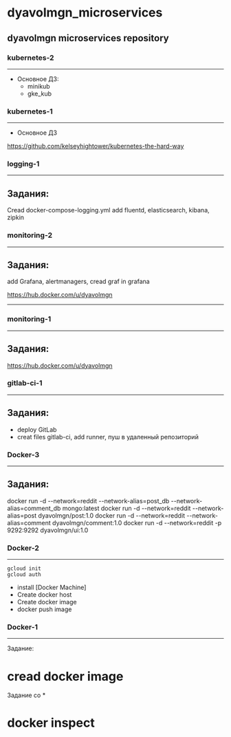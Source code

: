 
# dyavolmgn_microservices
dyavolmgn microservices repository
---

### kubernetes-2
---
 - Основное ДЗ:
	* minikub
	* gke_kub

### kubernetes-1
---
 - Основное ДЗ

https://github.com/kelseyhightower/kubernetes-the-hard-way


### logging-1
---
## Задания:
Cread docker-compose-logging.yml
add fluentd, elasticsearch, kibana, zipkin

### monitoring-2
---
## Задания:
add Grafana, alertmanagers,
cread graf in grafana

https://hub.docker.com/u/dyavolmgn

---

### monitoring-1
---
## Задания:
https://hub.docker.com/u/dyavolmgn


### gitlab-ci-1
---
## Задания:
 - deploy GitLab
 - creat files gitlab-ci, add runner, пуш в удаленный  репозиторий


### Docker-3
---
## Задания:
docker run -d --network=reddit --network-alias=post_db --network-alias=comment_db mongo:latest
docker run -d --network=reddit --network-alias=post dyavolmgn/post:1.0
docker run -d --network=reddit --network-alias=comment dyavolmgn/comment:1.0
docker run -d --network=reddit -p 9292:9292 dyavolmgn/ui:1.0


### Docker-2
---
```
gcloud init
gcloud auth
```
 - install [Docker Machine]
 - Create docker host
 - Create docker image
 - docker push image



### Docker-1
---
Задание:
 # cread docker image

Задание со *
 # docker inspect
